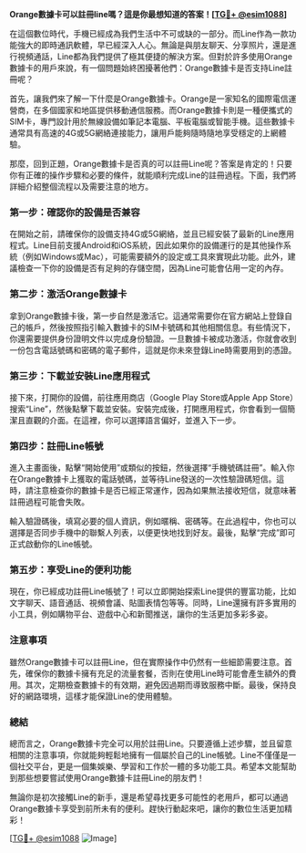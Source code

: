 **Orange數據卡可以註冊line嗎？這是你最想知道的答案！[[TG💪+ @esim1088](https://t.me/s/esim1088)]**

在這個數位時代，手機已經成為我們生活中不可或缺的一部分。而Line作為一款功能強大的即時通訊軟體，早已經深入人心。無論是與朋友聊天、分享照片，還是進行視頻通話，Line都為我們提供了極其便捷的解決方案。但對於許多使用Orange數據卡的用戶來說，有一個問題始終困擾著他們：Orange數據卡是否支持Line註冊呢？

首先，讓我們來了解一下什麼是Orange數據卡。Orange是一家知名的國際電信運營商，在多個國家和地區提供移動通信服務。而Orange數據卡則是一種便攜式的SIM卡，專門設計用於無線設備如筆記本電腦、平板電腦或智能手機。這些數據卡通常具有高速的4G或5G網絡連接能力，讓用戶能夠隨時隨地享受穩定的上網體驗。

那麼，回到正題，Orange數據卡是否真的可以註冊Line呢？答案是肯定的！只要你有正確的操作步驟和必要的條件，就能順利完成Line的註冊過程。下面，我們將詳細介紹整個流程以及需要注意的地方。

### 第一步：確認你的設備是否兼容

在開始之前，請確保你的設備支持4G或5G網絡，並且已經安裝了最新的Line應用程式。Line目前支援Android和iOS系統，因此如果你的設備運行的是其他操作系統（例如Windows或Mac），可能需要額外的設定或工具來實現此功能。此外，建議檢查一下你的設備是否有足夠的存儲空間，因為Line可能會佔用一定的內存。

### 第二步：激活Orange數據卡

拿到Orange數據卡後，第一步自然是激活它。這通常需要你在官方網站上登錄自己的帳戶，然後按照指引輸入數據卡的SIM卡號碼和其他相關信息。有些情況下，你還需要提供身份證明文件以完成身份驗證。一旦數據卡被成功激活，你就會收到一份包含電話號碼和密碼的電子郵件，這就是你未來登錄Line時需要用到的憑證。

### 第三步：下載並安裝Line應用程式

接下來，打開你的設備，前往應用商店（Google Play Store或Apple App Store）搜索“Line”，然後點擊下載並安裝。安裝完成後，打開應用程式，你會看到一個簡潔且直觀的介面。在這裡，你可以選擇語言偏好，並進入下一步。

### 第四步：註冊Line帳號

進入主畫面後，點擊“開始使用”或類似的按鈕，然後選擇“手機號碼註冊”。輸入你在Orange數據卡上獲取的電話號碼，並等待Line發送的一次性驗證碼短信。這時，請注意檢查你的數據卡是否已經正常運作，因為如果無法接收短信，就意味著註冊過程可能會失敗。

輸入驗證碼後，填寫必要的個人資訊，例如暱稱、密碼等。在此過程中，你也可以選擇是否同步手機中的聯繫人列表，以便更快地找到好友。最後，點擊“完成”即可正式啟動你的Line帳號。

### 第五步：享受Line的便利功能

現在，你已經成功註冊Line帳號了！可以立即開始探索Line提供的豐富功能，比如文字聊天、語音通話、視頻會議、貼圖表情包等等。同時，Line還擁有許多實用的小工具，例如購物平台、遊戲中心和新聞推送，讓你的生活更加多彩多姿。

### 注意事項

雖然Orange數據卡可以註冊Line，但在實際操作中仍然有一些細節需要注意。首先，確保你的數據卡擁有充足的流量套餐，否則在使用Line時可能會產生額外的費用。其次，定期檢查數據卡的有效期，避免因過期而導致服務中斷。最後，保持良好的網路環境，這樣才能保證Line的使用體驗。

### 總結

總而言之，Orange數據卡完全可以用於註冊Line。只要遵循上述步驟，並且留意相關的注意事項，你就能夠輕鬆地擁有一個屬於自己的Line帳號。Line不僅僅是一個社交平台，更是一個集娛樂、學習和工作於一體的多功能工具。希望本文能幫助到那些想要嘗試使用Orange數據卡註冊Line的朋友們！

無論你是初次接觸Line的新手，還是希望尋找更多可能性的老用戶，都可以通過Orange數據卡享受到前所未有的便利。趕快行動起來吧，讓你的數位生活更加精彩！

[[TG💪+ @esim1088](https://t.me/s/esim1088) ![Image](https://i.postimg.cc/4NQfJmqS/Snipaste-2025-05-13-00-14-12.png)]